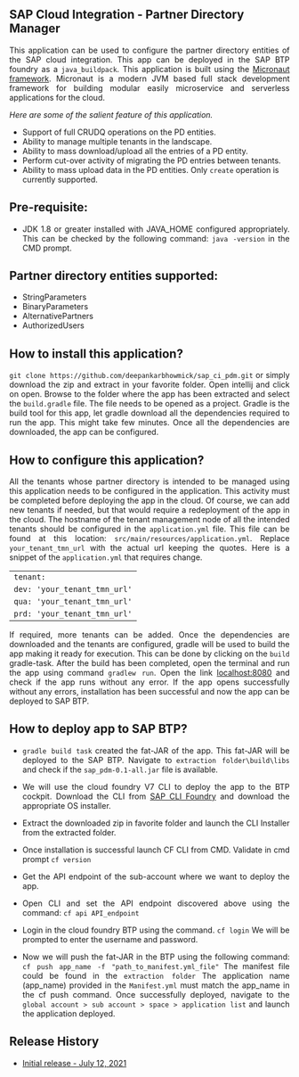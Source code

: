 ## SAP Cloud Integration - Partner Directory Manager

<p align="justify" xmlns="http://www.w3.org/1999/html">
This application can be used to configure the partner directory entities of the SAP cloud integration. This app can be
deployed in the SAP BTP foundry as a 
<code>java_buildpack</code>. This application is built using the <a href="https://micronaut.io/">Micronaut framework</a>. 
Micronaut is a modern JVM based full stack development framework for building modular easily microservice and serverless 
applications for the cloud.
</p>
<i>Here are some of the salient feature of this application.</i>
<ul>
<li>Support of full CRUDQ operations on the PD entities.</li>
<li>Ability to manage multiple tenants in the landscape.</li>
<li>Ability to mass download/upload all the entries of a PD entity.</li>
<li>Perform cut-over activity of migrating the PD entries between tenants.</li>
<li>Ability to mass upload data in the PD entities. Only <code>create</code> operation is currently supported.</li>
</ul>

## Pre-requisite:

<ul>
<li>
<p align="justify">
JDK 1.8 or greater installed with JAVA_HOME configured appropriately. This can be checked by the following command: 
<code>java -version</code> in the CMD prompt.
</p>
</li>
</ul>

## Partner directory entities supported:

<ul>
<li>StringParameters</li>
<li>BinaryParameters</li>
<li>AlternativePartners</li>
<li>AuthorizedUsers</li>
</ul>

## How to install this application?

<p align="justify">
<code>git clone https://github.com/deepankarbhowmick/sap_ci_pdm.git</code> or simply download the zip and
extract in your favorite folder. Open intellij and click on open. Browse to the folder where the app has been extracted 
and select the 
<code>build.gradle</code> file. The file needs to be opened as a project. Gradle is the build tool for this app, let 
gradle download all the dependencies required to run the app. This might take few minutes. Once all the dependencies are 
downloaded, the app can be configured.
</p>

## How to configure this application?

<p align="justify">
All the tenants whose partner directory is intended to be managed using this application needs to be configured in the
application. This activity must be completed before deploying the app in the cloud. Of course, we can add new tenants if
needed, but that would require a redeployment of the app in the cloud. The hostname of the tenant management node of all
the intended tenants should be configured in the <code>application.yml</code> file. This file can be found at this 
location: <code>src/main/resources/application.yml</code>. Replace <code>your_tenant_tmn_url</code> with the actual url 
keeping the quotes. Here is a snippet of the <code>application.yml</code> that requires change.
</p>
<table border="0" cellpadding="0" cellspacing="0">
<tr>
<td>
  <code>tenant:</code>
</td>
</tr>
<tr>
<td>
  <code>dev: 'your_tenant_tmn_url'</code>
</td>
</tr>
<tr>
<td>
  <code>qua: 'your_tenant_tmn_url'</code>
</td>
</tr>
<tr>
<td>
  <code>prd: 'your_tenant_tmn_url'</code>
</td>
</tr>  
</table>
<p align="justify">
If required, more tenants can be added. Once the dependencies are downloaded and the tenants are configured, gradle will
be used to build the app making it ready for execution. This can be done by clicking on the 
<code>build</code> gradle-task. After the build has been completed, open the terminal and run the app using command 
<code>gradlew run</code>. Open the link <a href="http://localhost:8080">localhost:8080</a> and check if the app runs 
without any error. If the app opens successfully without any errors, installation has been successful and now the app 
can be deployed to SAP BTP.
</p>

## How to deploy app to SAP BTP?

<ul>
<li>
<p align="justify">
<code>gradle build task</code> created the fat-JAR of the app. This fat-JAR will be deployed to the SAP BTP. Navigate to 
<code>extraction folder\build\libs</code> and check if the <code>sap_pdm-0.1-all.jar</code> file is available.
</li>
<li>
<p align="justify">
We will use the cloud foundry V7 CLI to deploy the app to the BTP cockpit. Download the CLI from 
<a href="https://github.com/cloudfoundry/cli/wiki/V7-CLI-Installation-Guide">SAP CLI Foundry</a> and download the 
appropriate OS installer.
</p>
</li>
<li>
<p align="justify">
Extract the downloaded zip in favorite folder and launch the CLI Installer from the extracted folder.
</p>
</li>
<li>
<p align="justify">
Once installation is successful launch CF CLI from CMD. Validate in cmd prompt
<code>cf version</code>
</p>
<li>
<p align="justify">
Get the API endpoint of the sub-account where we want to deploy the app.
</p>
</li>
<li>
<p align="justify">
Open CLI and set the API endpoint discovered above using the command:
<code>cf api API_endpoint</code>
</p>
</li>
<li>
<p align="justify">
Login in the cloud foundry BTP using the command.
<code>cf login</code>
We will be prompted to enter the username and password.
</p>
</li>
<li>
<p align="justify">
Now we will push the fat-JAR in the BTP using the following command:
<code>cf push app_name -f "path_to_manifest.yml_file"</code> The manifest file could be found in the 
<code>extraction folder</code> The application name (app_name) provided in the <code>Manifest.yml</code>
must match the app_name in the cf push command. Once successfully deployed, navigate to the 
<code>global account > sub account > space > application list</code> and launch the application deployed. 
</p>
</li>
</ul>

## Release History

- [Initial release - July 12, 2021]()